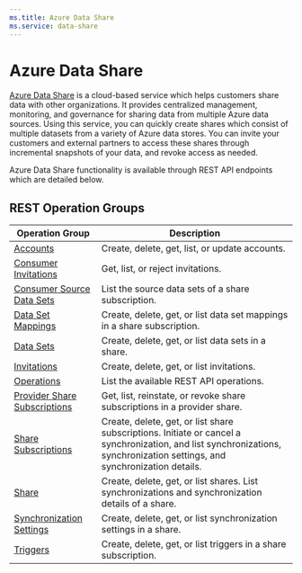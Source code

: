```yaml
---
ms.title: Azure Data Share
ms.service: data-share
---
```


# Azure Data Share

[Azure Data Share](https://azure.microsoft.com/en-us/services/data-share/) is a cloud-based service which helps customers share data with other organizations. It provides centralized management, monitoring, and governance for sharing data from multiple Azure data sources. Using this service, you can quickly create shares which consist of multiple datasets from a variety of Azure data stores. You can invite your customers and external partners to access these shares through incremental snapshots of your data, and revoke access as needed.

Azure Data Share functionality is available through REST API endpoints which are detailed below.

## REST Operation Groups

| Operation Group | Description |
| --------------- | ----------- |
| [Accounts](./accounts) | Create, delete, get, list, or update accounts. |
| [Consumer Invitations](./consumerinvitations) | Get, list, or reject invitations. |
| [Consumer Source Data Sets](./consumersourcedatasets) | List the source data sets of a share subscription. |
| [Data Set Mappings](./datasetmappings) | Create, delete, get, or list data set mappings in a share subscription. |
| [Data Sets](./datasets) | Create, delete, get, or list data sets in a share. |
| [Invitations](./invitations) | Create, delete, get, or list invitations. |
| [Operations](./operations) | List the available REST API operations. |
| [Provider Share Subscriptions](./providersharesubscriptions) | Get, list, reinstate, or revoke share subscriptions in a provider share. |
| [Share Subscriptions](./sharesubscriptions) | Create, delete, get, or list share subscriptions. Initiate or cancel a synchronization, and list synchronizations, synchronization settings, and synchronization details. |
| [Share](./shares) | Create, delete, get, or list shares. List synchronizations and synchronization details of a share. |
| [Synchronization Settings](./synchronizationsettings) | Create, delete, get, or list synchronization settings in a share. |
| [Triggers](./triggers) | Create, delete, get, or list triggers in a share subscription. |
